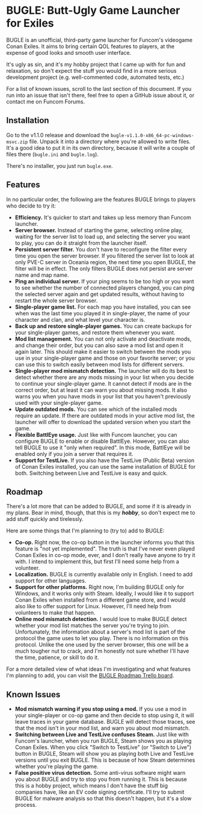 # BUGLE: Butt-Ugly Game Launcher for Exiles

BUGLE is an unofficial, third-party game launcher for Funcom's videogame Conan Exiles. It aims to
bring certain QOL features to players, at the expense of good looks and smooth user interface.

It's ugly as sin, and it's my hobby project that I came up with for fun and relaxation, so don't
expect the stuff you would find in a more serious development project (e.g. well-commented code,
automated tests, etc.)

For a list of known issues, scroll to the last section of this document. If you run into an issue
that isn't there, feel free to open a GitHub issue about it, or contact me on Funcom Forums.

## Installation

Go to the v1.1.0 release and download the `bugle-v1.1.0-x86_64-pc-windows-msvc.zip` file. Unpack it
into a directory where you're allowed to write files. It's a good idea to put it in its own
directory, because it will write a couple of files there (`bugle.ini` and `bugle.log`).

There's no installer, you just run `bugle.exe`.

## Features

In no particular order, the following are the features BUGLE brings to players who decide to try it:

* **Efficiency.** It's quicker to start and takes up less memory than Funcom launcher.
* **Server browser.** Instead of starting the game, selecting online play, waiting for the server
list to load up, and selecting the server you want to play, you can do it straight from the
launcher itself.
* **Persistent server filter.** You don't have to reconfigure the filter every time you open the
server browser. If you filtered the server list to look at only PVE-C server in Oceania region, the
next time you open BUGLE, the filter will be in effect. The only filters BUGLE does not persist are
server name and map name.
* **Ping an individual server.** If your ping seems to be too high or you want to see whether the
number of connected players changed, you can ping the selected server again and get updated results,
without having to restart the whole server browser.
* **Single-player game list.** For each map you have installed, you can see when was the last time
you played it in single-player, the name of your character and clan, and what level your character
is.
* **Back up and restore single-player games.** You can create backups for your single-player games,
and restore them whenever you want.
* **Mod list management.** You can not only activate and deactivate mods, and change their order,
but you can also save a mod list and open it again later. This should make it easier to switch
between the mods you use in your single-player game and those on your favorite server; or you can
use this to switch easily between mod lists for different servers.
* **Single-player mod mismatch detection.** The launcher will do its best to detect whether there
are any mods missing in your list when you decide to continue your single-player game. It cannot
detect if mods are in the correct order, but at least it can warn you about missing mods. It also
warns you when you have mods in your list that you haven't previously used with your single-player
game.
* **Update outdated mods.** You can see which of the installed mods require an update. If there are
outdated mods in your active mod list, the launcher will offer to download the updated version when
you start the game.
* **Flexible BattlEye usage.** Just like with Funcom launcher, you can configure BUGLE to enable or
disable BattlEye. However, you can also tell BUGLE to use it "only when required". In this mode,
BattlEye will be enabled only if you join a server that requires it.
* **Support for TestLive.** If you also have the TestLive (Public Beta) version of Conan Exiles
installed, you can use the same installation of BUGLE for both. Switching between Live and TestLive
is easy and quick.

## Roadmap

There's a lot more that can be added to BUGLE, and some if it is already in my plans. Bear in mind,
though, that this is my ***hobby***, so don't expect me to add stuff quickly and tirelessly.

Here are some things that I'm planning to (try to) add to BUGLE:
* **Co-op.** Right now, the co-op button in the launcher informs you that this feature is "not yet
implemented". The truth is that I've never even played Conan Exiles in co-op mode, ever, and I don't
really have anyone to try it with. I intend to implement this, but first I'll need some help from
a volunteer.
* **Localization.** BUGLE is currently available only in English. I need to add support for other
languages.
* **Support for other platforms.** Right now, I'm building BUGLE only for Windows, and it works only
with Steam. Ideally, I would like it to support Conan Exiles when installed from a different game
store, and I would also like to offer support for Linux. However, I'll need help from volunteers to
make that happen.
* **Online mod mismatch detection.** I would love to make BUGLE detect whether your mod list matches
the server you're trying to join. Unfortunately, the information about a server's mod list is part
of the protocol the game uses to let you play. There is no information on this protocol. Unlike the
one used by the server browser, this one will be a much tougher nut to crack, and I'm honestly not
sure whether I'll have the time, patience, or skill to do it.

For a more detailed view of what ideas I'm investigating and what features I'm planning to add, you
can visit the [BUGLE Roadmap Trello board](https://trello.com/b/zjDYQsq8/roadmap).

## Known Issues

* **Mod mismatch warning if you stop using a mod.** If you use a mod in your single-player or co-op
game and then decide to stop using it, it will leave traces in your game database. BUGLE will detect
those traces, see that the mod isn't in your mod list, and warn you about mod mismatch.
* **Switching between Live and TestLive confuses Steam.** Just like with Funcom's launcher, when you
run BUGLE, Steam shows you as playing Conan Exiles. When you click "Switch to TestLive" (or
"Switch to Live") button in BUGLE, Steam will show you as playing both Live and TestLive versions
until you exit BUGLE. This is because of how Steam determines whether you're playing the game.
* **False positive virus detection.** Some anti-virus software might warn you about BUGLE and try to
stop you from running it. This is because this is a hobby project, which means I don't have the
stuff big companies have, like an EV code signing certificate. I'll try to submit BUGLE for malware
analysis so that this doesn't happen, but it's a slow process.
